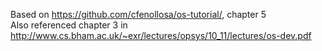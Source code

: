 Based on https://github.com/cfenollosa/os-tutorial/, chapter 5<br>
Also referenced chapter 3 in http://www.cs.bham.ac.uk/~exr/lectures/opsys/10_11/lectures/os-dev.pdf
